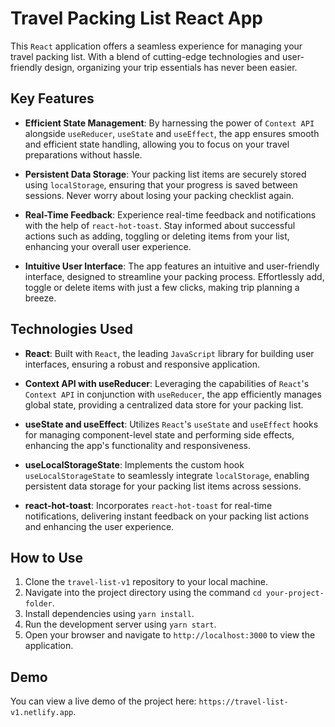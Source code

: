 # Travel Packing List React App

This `React` application offers a seamless experience for managing your travel packing list. With a blend of cutting-edge technologies and user-friendly design, organizing your trip essentials has never been easier.

## Key Features

- **Efficient State Management**: By harnessing the power of `Context API` alongside `useReducer`, `useState` and `useEffect`, the app ensures smooth and efficient state handling, allowing you to focus on your travel preparations without hassle.

- **Persistent Data Storage**: Your packing list items are securely stored using `localStorage`, ensuring that your progress is saved between sessions. Never worry about losing your packing checklist again.

- **Real-Time Feedback**: Experience real-time feedback and notifications with the help of `react-hot-toast`. Stay informed about successful actions such as adding, toggling or deleting items from your list, enhancing your overall user experience.

- **Intuitive User Interface**: The app features an intuitive and user-friendly interface, designed to streamline your packing process. Effortlessly add, toggle or delete items with just a few clicks, making trip planning a breeze.

## Technologies Used

- **React**: Built with `React`, the leading `JavaScript` library for building user interfaces, ensuring a robust and responsive application.

- **Context API with useReducer**: Leveraging the capabilities of `React`'s `Context API` in conjunction with `useReducer`, the app efficiently manages global state, providing a centralized data store for your packing list.

- **useState and useEffect**: Utilizes `React`'s `useState` and `useEffect` hooks for managing component-level state and performing side effects, enhancing the app's functionality and responsiveness.

- **useLocalStorageState**: Implements the custom hook `useLocalStorageState` to seamlessly integrate `localStorage`, enabling persistent data storage for your packing list items across sessions.

- **react-hot-toast**: Incorporates `react-hot-toast` for real-time notifications, delivering instant feedback on your packing list actions and enhancing the user experience.

## How to Use

1. Clone the `travel-list-v1` repository to your local machine.
2. Navigate into the project directory using the command `cd your-project-folder`.
3. Install dependencies using `yarn install`.
4. Run the development server using `yarn start`.
5. Open your browser and navigate to `http://localhost:3000` to view the application.

## Demo

You can view a live demo of the project here: `https://travel-list-v1.netlify.app`.

